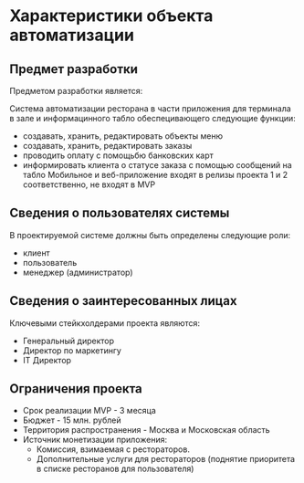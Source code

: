 
# Характеристики объекта автоматизации

## Предмет разработки

Предметом разработки является: 

Система автоматизации ресторана в части приложения для терминала в зале и информацинного табло обеспецивающего следующие функции:
- создавать, хранить, редактировать объекты меню
- создавать, хранить, редактировать заказы
- проводить оплату с помощьбю банковских карт
- информировать клиента о статусе заказа с помощью сообщений на табло
Мобильное и веб-приложение входят в релизы проекта 1 и 2 соответственно, не входят в MVP 

## Сведения о пользователях системы

В проектируемой системе должны быть определены следующие роли:

- клиент
- пользователь
- менеджер (администратор)

## Сведения о заинтересованных лицах

Ключевыми стейкхолдерами проекта являются:

- Генеральный директор
- Директор по маркетингу
- IT Директор

## Ограничения проекта

- Срок реализации MVP - 3 месяца
- Бюджет - 15 млн. рублей
- Территория распространения - Москва и Московская область
- Источник монетизации приложения:
    - Комиссия, взимаемая с рестораторов.
    - Дополнительные услуги для рестораторов (поднятие приоритета в списке ресторанов для пользователя)
